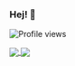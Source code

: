 ### Hej! 👋

![Profile views](https://gpvc.arturio.dev/Softwayback)

<a href="https://www.youtube.com/watch?v=vTIIMJ9tUc8">
  <img align="center" src="https://github-readme-stats.vercel.app/api?username=Softwayback&count_private=true&show_icons=true&theme=dark&include_all_commits=true" />
</a>
<a href="https://www.youtube.com/watch?v=PL9iMPx9CpQ">
  <img align="center" src="https://github-readme-stats.vercel.app/api/top-langs/?username=Softwayback&langs_count=10&layout=compact&hide=javascript" />
</a>


<!--![willianrod's wakatime stats](https://github-readme-stats.vercel.app/api/wakatime?username=kfleury)

![Anurag's github stats](https://github-readme-stats.vercel.app/api?username=Softwayback&count_private=true&show_icons=true&theme=dark&include_all_commits=true)

![Top Langs](https://github-readme-stats.vercel.app/api/top-langs/?username=Softwayback&langs_count=10)-->



<!--
**SoftWayback/Softwayback** is a ✨ _special_ ✨ repository because its `README.md` (this file) appears on your GitHub profile.

Here are some ideas to get you started:

- 🔭 I’m currently working on ...
- 🌱 I’m currently learning ...
- 👯 I’m looking to collaborate on ...
- 🤔 I’m looking for help with ...
- 💬 Ask me about ...
- 📫 How to reach me: ...
- 😄 Pronouns: ...
- ⚡ Fun fact: ...
-->
